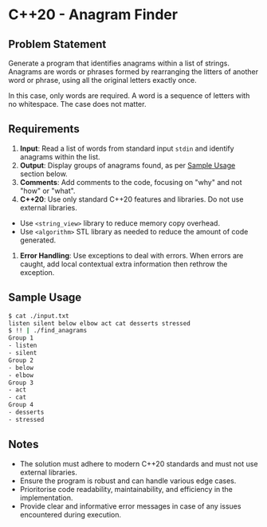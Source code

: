 # C++20 - Anagram Finder

## Problem Statement

Generate a program that identifies anagrams within a list of strings. Anagrams are words or phrases formed by rearranging the litters of another word or phrase, using all the original letters exactly once.

In this case, only words are required. A word is a sequence of letters with no whitespace. The case does not matter.

## Requirements

1. **Input**: Read a list of words from standard input `stdin` and identify anagrams within the list.
1. **Output**: Display groups of anagrams found, as per [Sample Usage](#sameple-usage) section below.
1. **Comments**: Add comments to the code, focusing on "why" and not "how" or "what".
1. **C++20**: Use only standard C++20 features and libraries. Do not use external libraries.
 * Use `<string_view>` library to reduce memory copy overhead.
 * Use `<algorithm>` STL library as needed to reduce the amount of code generated.
1. **Error Handling**: Use exceptions to deal with errors. When errors are caught, add local contextual extra information then rethrow the exception.

## Sample Usage

```bash
$ cat ./input.txt
listen silent below elbow act cat desserts stressed
$ !! | ./find_anagrams
Group 1
- listen
- silent
Group 2
- below
- elbow
Group 3
- act
- cat
Group 4
- desserts
- stressed
```

## Notes

* The solution must adhere to modern C++20 standards and must not use external libraries.
* Ensure the program is robust and can handle various edge cases.
* Prioritorise code readability, maintainability, and efficiency in the implementation.
* Provide clear and informative error messages in case of any issues encountered during execution.



